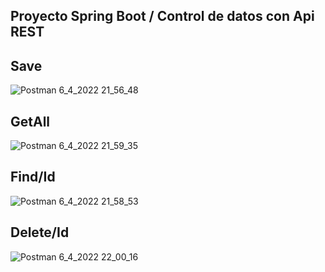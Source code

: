 
## Proyecto Spring Boot  / Control de datos con Api REST

## Save
![Postman 6_4_2022 21_56_48](https://user-images.githubusercontent.com/88462536/162101162-77ab523f-50e4-4483-9fac-57d122b20ebb.png)
## GetAll
![Postman 6_4_2022 21_59_35](https://user-images.githubusercontent.com/88462536/162101196-d66e27bd-5eec-4891-96f6-af6fbfac5749.png)
## Find/Id
![Postman 6_4_2022 21_58_53](https://user-images.githubusercontent.com/88462536/162101217-e37c1be8-eff6-492a-b7d5-8bd3bfff35da.png)
## Delete/Id
![Postman 6_4_2022 22_00_16](https://user-images.githubusercontent.com/88462536/162101232-3b9c36da-d8ed-4866-af92-9e8b930154f9.png)

